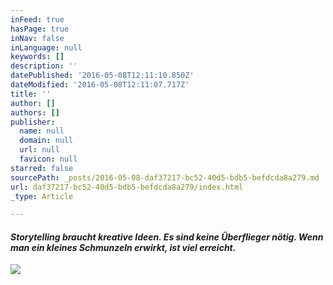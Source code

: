 ```yaml
---
inFeed: true
hasPage: true
inNav: false
inLanguage: null
keywords: []
description: ''
datePublished: '2016-05-08T12:11:10.850Z'
dateModified: '2016-05-08T12:11:07.717Z'
title: ''
author: []
authors: []
publisher:
  name: null
  domain: null
  url: null
  favicon: null
starred: false
sourcePath: _posts/2016-05-08-daf37217-bc52-40d5-bdb5-befdcda8a279.md
url: daf37217-bc52-40d5-bdb5-befdcda8a279/index.html
_type: Article

---
```

#### **_Storytelling braucht kreative Ideen. Es sind keine Überflieger nötig. Wenn man ein kleines Schmunzeln erwirkt, ist viel erreicht._**
![](https://the-grid-user-content.s3-us-west-2.amazonaws.com/35b6faf4-c929-48bf-93cf-163f04532866.jpg)